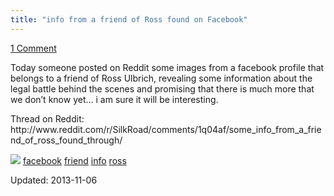 ```yaml
---
title: "info from a friend of Ross found on Facebook"
---
```


<span><a href="/2013/11/06/info-from-a-friend-of-ross-found-on-facebook/#comments">1 Comment</a></span>


<p>Today someone posted on Reddit some images from a facebook profile that belongs to a friend of Ross Ulbrich, revealing some information about the legal battle behind the scenes and promising that there is much more that we don&#8217;t know yet&#8230; i am sure it will be interesting.</p>
<p>Thread on Reddit: http://www.reddit.com/r/SilkRoad/comments/1q04af/some_info_from_a_friend_of_ross_found_through/</p>
<img src="https://G-I-R.github.io/deepdotweb/imgs/2013/11/WA4EeSX.png" />

</div>
<a href="/tag/facebook/" rel="tag">facebook</a> <a href="/tag/friend/" rel="tag">friend</a> <a href="/tag/info/" rel="tag">info</a> <a href="/tag/ross/" rel="tag">ross</a>

Updated: 2013-11-06
